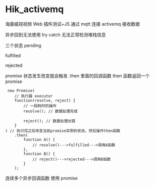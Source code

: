 # Hik_activemq

海康威视视频 Web 插件测试+JS 通过 mqtt 连接 activemq 接收数据

异步回到无法使用 try catch
无法正常检测堆栈信息

三个状态
pending

fulfilled

rejected

promise 状态发生改变就会触发 .then 里面的回调函数 then 函数返回一个 promise

```
 new Promise(
    // 执行器 executor
    function(resolve, reject) {
        // 一段耗时的操作
        resolve(); // 数据处理完成

        reject(); // 数据处理出错
    }
) // 执行完之后改变当前promise实例的状态，然后操作then函数
    .then(
        function A() {
            // resolve()--->fulfilled--->调用A函数
        },
        function B() {
            // reject()--->rejected--->调用B函数
        }
    );
```

连续多个异步回调函数 使用 promise
